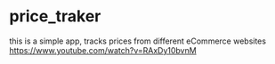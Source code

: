 # price_traker
this is a simple app, tracks prices from different eCommerce websites
https://www.youtube.com/watch?v=RAxDy10bvnM
